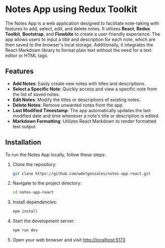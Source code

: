 # Notes App using Redux Toolkit
The Notes App is a web application designed to facilitate note-taking with features to add, select, edit, and delete notes. It utilizes **React**, **Redux Toolkit**, **Bootstrap**, and **Flowbite** to create a user-friendly experience. The app allows users to input a title and description for each note, which are then saved to the browser's local storage. Additionally, it integrates the React Markdown library to format plain text without the need for a text editor or HTML tags.

## Features
- **Add Notes**: Easily create new notes with titles and descriptions.
- **Select a Specific Note**: Quickly access and view a specific note from the list of saved notes.
- **Edit Notes**: Modify the titles or descriptions of existing notes.
- **Delete Notes**: Remove unwanted notes from the app.
- **Last Modified Timestamp**: The app automatically updates the last modified date and time whenever a note's title or description is edited.
- **Markdown Formatting**: Utilizes React Markdown to render formatted text output.

## Installation
To run the Notes App locally, follow these steps:

1. Clone the repository:

   ```bash
   git clone https://github.com/wdotgonzales/notes-app-react.git

2. Navigate to the project directory:

   ```bash
   cd notes-app-react

3. Install dependencies:

   ```bash
   npm install

4. Start the development server:

   ```bash
   npm run dev

5. Open your web browser and visit [http://localhost:5173](http://localhost:5173)
